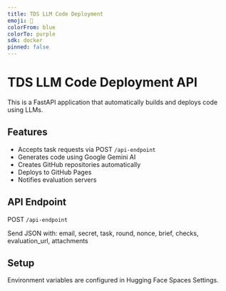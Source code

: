 ```yaml
---
title: TDS LLM Code Deployment
emoji: 🚀
colorFrom: blue
colorTo: purple
sdk: docker
pinned: false
---
```


# TDS LLM Code Deployment API

This is a FastAPI application that automatically builds and deploys code using LLMs.

## Features
- Accepts task requests via POST `/api-endpoint`
- Generates code using Google Gemini AI
- Creates GitHub repositories automatically
- Deploys to GitHub Pages
- Notifies evaluation servers

## API Endpoint

POST `/api-endpoint`

Send JSON with: email, secret, task, round, nonce, brief, checks, evaluation_url, attachments

## Setup
Environment variables are configured in Hugging Face Spaces Settings.
